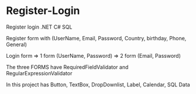# Register-Login
Register login .NET C# SQL

Register form with (UserName, Email, Password, Country, birthday, Phone, General)

Login form => 1 form (UserName, Password)
           => 2 form (Email, Password)

The three FORMS have RequiredFieldValidator and RegularExpressionValidator

In this project has Button, TextBox, DropDownlist, Label, Calendar, SQL Data
